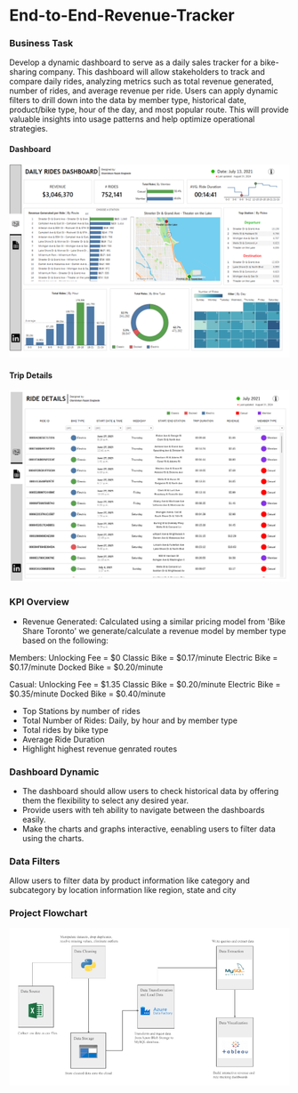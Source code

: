 # End-to-End-Revenue-Tracker
### Business Task

Develop a dynamic dashboard to serve as a daily sales tracker for a bike-sharing company. This dashboard will allow stakeholders to track and compare daily rides, analyzing metrics such as total revenue generated, number of rides, and average revenue per ride. Users can apply dynamic filters to drill down into the data by member type, historical date, product/bike type, hour of the day, and most popular route. This will provide valuable insights into usage patterns and help optimize operational strategies.

#### Dashboard
![alt text](https://github.com/Lekan-E/End-to-End-Revenue-Tracker/blob/6b502428ef80b1bc4e78b22644fafeca84874deb/Images/Ride%20Dashboard.png)

#### Trip Details
![alt text](https://github.com/Lekan-E/End-to-End-Revenue-Tracker/blob/6b502428ef80b1bc4e78b22644fafeca84874deb/Images/Trip%20Details.png)

### KPI Overview
- Revenue Generated: Calculated using a similar pricing model from 'Bike Share Toronto' we generate/calculate a revenue model by member type based on the following:

Members:
Unlocking Fee = $0
Classic Bike  = $0.17/minute
Electric Bike = $0.17/minute
Docked Bike = $0.20/minute

Casual:
Unlocking Fee = $1.35
Classic Bike  = $0.20/minute
Electric Bike = $0.35/minute
Docked Bike = $0.40/minute

- Top Stations by number of rides
- Total Number of Rides: Daily, by hour and by member type
- Total rides by bike type
- Average Ride Duration
- Highlight highest revenue genrated routes

### Dashboard Dynamic
- The dashboard should allow users to check historical data by offering them the flexibility to select any desired year.
- Provide users with teh ability to navigate between the dashboards easily.
- Make the charts and graphs interactive, eenabling users to filter data using the charts.

### Data Filters
Allow users to filter data by product information like category and subcategory by location information like region, state and city

### Project Flowchart
![alt text](https://github.com/Lekan-E/End-to-End-Revenue-Tracker/blob/89bd29e451e0a86c4b48b4b2c1365ab74f0de3e4/Images/Architecture.png)
